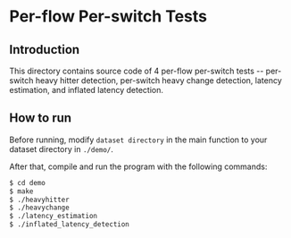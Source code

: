 # Per-flow Per-switch Tests

## Introduction

This directory contains source code of 4 per-flow per-switch tests -- per-switch heavy hitter detection, per-switch heavy change detection, latency estimation, and inflated latency detection. 

## How to run

Before running, modify `dataset directory` in the main function to your dataset directory in `./demo/`.

After that, compile and run the program with the following commands:

```bash
$ cd demo
$ make
$ ./heavyhitter
$ ./heavychange
$ ./latency_estimation
$ ./inflated_latency_detection
```

